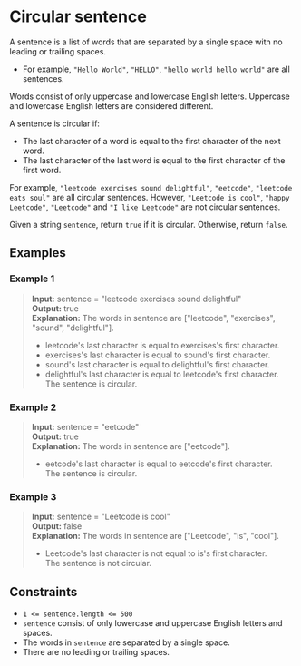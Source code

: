 # Circular sentence
A sentence is a list of words that are separated by a single space with no leading or trailing spaces.  

* For example, `"Hello World"`, `"HELLO"`, `"hello world hello world"` are all sentences.  

Words consist of only uppercase and lowercase English letters. Uppercase and lowercase English letters are considered different.  

A sentence is circular if:  
* The last character of a word is equal to the first character of the next word.
* The last character of the last word is equal to the first character of the first word.

For example, `"leetcode exercises sound delightful"`, `"eetcode"`, `"leetcode eats soul"` are all circular sentences. However, `"Leetcode is cool"`, `"happy Leetcode"`, `"Leetcode"` and `"I like Leetcode"` are not circular sentences.

Given a string `sentence`, return `true` if it is circular. Otherwise, return `false`.

## Examples
### Example 1
> **Input:** sentence = "leetcode exercises sound delightful"  
> **Output:** true  
> **Explanation:** The words in sentence are ["leetcode", "exercises", "sound", "delightful"].  
> - leetcode's last character is equal to exercises's first character.  
> - exercises's last character is equal to sound's first character.  
> - sound's last character is equal to delightful's first character.  
> - delightful's last character is equal to leetcode's first character.  
> The sentence is circular.

### Example 2
> **Input:** sentence = "eetcode"  
> **Output:** true  
> **Explanation:** The words in sentence are ["eetcode"].  
> - eetcode's last character is equal to eetcode's first character.  
> The sentence is circular.

### Example 3
> **Input:** sentence = "Leetcode is cool"  
> **Output:** false  
> **Explanation:** The words in sentence are ["Leetcode", "is", "cool"].  
> - Leetcode's last character is not equal to is's first character.  
> The sentence is not circular.
 
## Constraints
* `1 <= sentence.length <= 500`
* `sentence` consist of only lowercase and uppercase English letters and spaces.
* The words in `sentence` are separated by a single space.
* There are no leading or trailing spaces.
